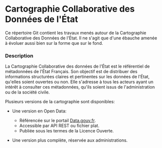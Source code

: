 # Cartographie Collaborative des Données de l'État

Ce répertoire Git contient les travaux menés autour de la Cartographie Collaborative des Données de l'État. Il ne s'agit que d'une ébauche amenée à évoluer aussi bien sur la forme que sur le fond.

### Description

La Cartographie Collaborative des données de l'État est le référentiel de métadonnées de l'État Français. Son objectif est de distribuer des informations structurées claires et pertinentes sur les données de l'État, qu'elles soient ouvertes ou non. Elle s'adresse à tous les acteurs ayant un intérêt à consulter ces métadonnées, qu'ils soient issus de l'administration ou de la société civile.

Plusieurs versions de la cartographie sont disponibles:

* Une version en Open Data:
    + Référencée sur le portail [Data.gouv.fr](https://www.data.gouv.fr/fr/datasets/cartographie-collaborative-des-donnees-de-letat/).
    + Accessible par API REST ou fichier plat.
    + Publiée sous les termes de la Licence Ouverte.
    
* Une version plus complète, réservée aux administrations.

